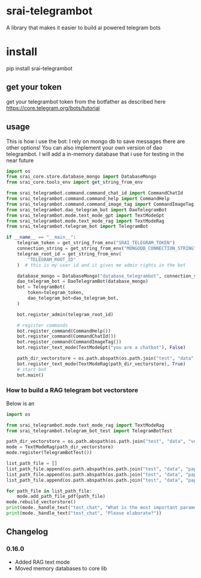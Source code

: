 # srai-telegrambot
A library that makes it easier to build ai powered telegram bots

# install
pip install srai-telegrambot

## get your token
get your telegrambot token from the botfather as described here https://core.telegram.org/bots/tutorial

## usage
This is how i use the bot:
I rely on mongo db to save messages there are other options!
You can also implement your own version of dao telegrambot.
I will add a in-memory database that i use for testing in the near future

```python
import os
from srai_core.store.database_mongo import DatabaseMongo
from srai_core.tools_env import get_string_from_env

from srai_telegrambot.command.command_chat_id import CommandChatId
from srai_telegrambot.command.command_help import CommandHelp
from srai_telegrambot.command.command_image_tag import CommandImageTag
from srai_telegrambot.dao_telegram_bot import DaoTelegramBot
from srai_telegrambot.mode.text_mode_gpt import TextModeGpt
from srai_telegrambot.mode.text_mode_rag import TextModeRag
from srai_telegrambot.telegram_bot import TelegramBot

if __name__ == "__main__":
    telegram_token = get_string_from_env("SRAI_TELEGRAM_TOKEN")
    connection_string = get_string_from_env("MONGODB_CONNECTION_STRING")
    telegram_root_id = get_string_from_env(
        "TELEGRAM_ROOT_ID"
    )  # this is my user id and it gives me admin rights in the bot

    database_mongo = DatabaseMongo("database_telegrambot", connection_string)
    dao_telegram_bot = DaoTelegramBot(database_mongo)
    bot = TelegramBot(
        token=telegram_token,
        dao_telegram_bot=dao_telegram_bot,
    )

    bot.register_admin(telegram_root_id)

    # register commands
    bot.register_command(CommandHelp())
    bot.register_command(CommandChatId())
    bot.register_command(CommandImageTag())
    bot.register_text_mode(TextModeGpt("you are a chatbot"), False)

    path_dir_vectorstore = os.path.abspath(os.path.join("test", "data", "vectorstore"))
    bot.register_text_mode(TextModeRag(path_dir_vectorstore), True)
    # start bot
    bot.main()
```

### How to build a RAG telegram bot vectorstore
Below is an

```python
import os

from srai_telegrambot.mode.text_mode_rag import TextModeRag
from srai_telegrambot.telegram_bot_test import TelegramBotTest

path_dir_vectorstore = os.path.abspath(os.path.join("test", "data", "vectorstore"))
mode = TextModeRag(path_dir_vectorstore)
mode.register(TelegramBotTest())

list_path_file = []
list_path_file.append(os.path.abspath(os.path.join("test", "data", "paper_0.pdf")))
list_path_file.append(os.path.abspath(os.path.join("test", "data", "paper_1.pdf")))
list_path_file.append(os.path.abspath(os.path.join("test", "data", "paper_2.pdf")))

for path_file in list_path_file:
    mode.add_path_file_pdf(path_file)
mode.rebuild_vectorstore()
print(mode._handle_text("test_chat", "What is the most important parameter in DCE-CT in stroke?"))
print(mode._handle_text("test_chat", "Please elaborate?"))
```


## Changelog

### 0.16.0
- Added RAG text mode
- Moved memory databases to core lib